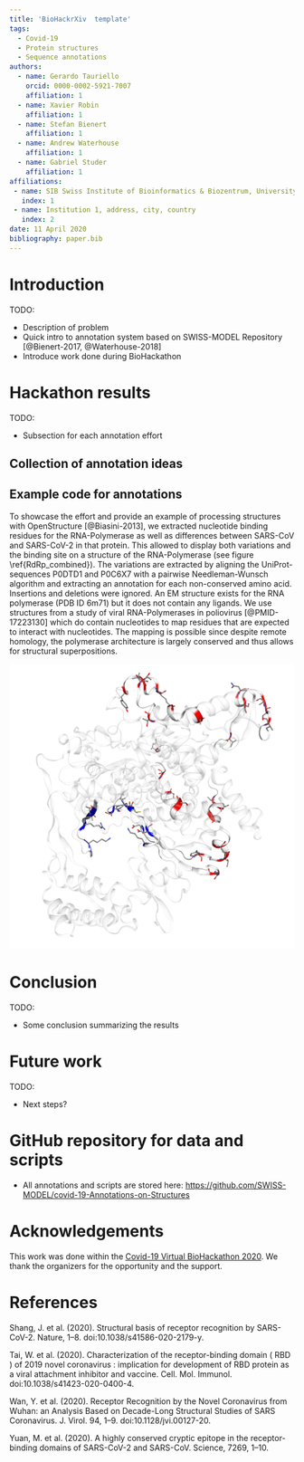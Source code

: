 ```yaml
---
title: 'BioHackrXiv  template'
tags:
  - Covid-19
  - Protein structures
  - Sequence annotations
authors:
  - name: Gerardo Tauriello
    orcid: 0000-0002-5921-7007
    affiliation: 1
  - name: Xavier Robin
    affiliation: 1
  - name: Stefan Bienert
    affiliation: 1
  - name: Andrew Waterhouse
    affiliation: 1
  - name: Gabriel Studer
    affiliation: 1
affiliations:
 - name: SIB Swiss Institute of Bioinformatics & Biozentrum, University of Basel, Klingelbergstrasse 50–70, CH-4056 Basel, Switzerland
   index: 1
 - name: Institution 1, address, city, country
   index: 2
date: 11 April 2020
bibliography: paper.bib
---
```


# Introduction

TODO:
- Description of problem
- Quick intro to annotation system based on SWISS-MODEL Repository [@Bienert-2017, @Waterhouse-2018]
- Introduce work done during BioHackathon

# Hackathon results

TODO:
- Subsection for each annotation effort

## Collection of annotation ideas

## Example code for annotations

To showcase the effort and provide an example of processing structures with
OpenStructure [@Biasini-2013], we extracted nucleotide binding residues for the
RNA-Polymerase as well as differences between SARS-CoV and SARS-CoV-2 in that
protein. This allowed to display both variations and the binding site on a
structure of the RNA-Polymerase (see figure \ref{RdRp_combined}). The variations
are extracted by aligning the UniProt-sequences P0DTD1 and P0C6X7 with a
pairwise Needleman-Wunsch algorithm and extracting an annotation for each
non-conserved amino acid. Insertions and deletions were ignored. An EM
structure exists for the RNA polymerase (PDB ID 6m71) but it does not contain
any ligands. We use structures from a study of viral RNA-Polymerases in
poliovirus [@PMID-17223130] which do contain nucleotides to map residues that
are expected to interact with nucleotides. The mapping is possible since despite
remote homology, the polymerase architecture is largely conserved and thus
allows for structural superpositions.

![Differences to SARS-CoV (red) vs predicted ATP binding site (blue) on RNA polymerase \label{RdRp_combined}](./RdRp-combined.png)
 
# Conclusion

TODO:
- Some conclusion summarizing the results

# Future work

TODO:
- Next steps?

# GitHub repository for data and scripts

* All annotations and scripts are stored here: https://github.com/SWISS-MODEL/covid-19-Annotations-on-Structures

# Acknowledgements
This work was done within the [Covid-19 Virtual BioHackathon 2020](https://github.com/virtual-biohackathons/covid-19-bh20).
We thank the organizers for the opportunity and the support.

# References
Shang, J. et al. (2020). Structural basis of receptor recognition by SARS-CoV-2. Nature, 1–8. doi:10.1038/s41586-020-2179-y.

Tai, W. et al. (2020). Characterization of the receptor-binding domain ( RBD ) of 2019 novel coronavirus : implication for development of RBD protein as a viral attachment inhibitor and vaccine. Cell. Mol. Immunol. doi:10.1038/s41423-020-0400-4.

Wan, Y. et al. (2020). Receptor Recognition by the Novel Coronavirus from Wuhan: an Analysis Based on Decade-Long Structural Studies of SARS Coronavirus. J. Virol. 94, 1–9. doi:10.1128/jvi.00127-20.

Yuan, M. et al. (2020). A highly conserved cryptic epitope in the receptor-binding domains of SARS-CoV-2 and SARS-CoV. Science, 7269, 1–10.
